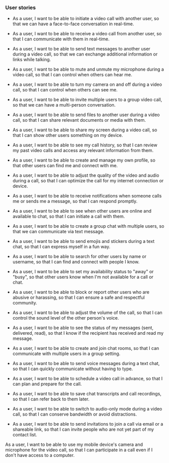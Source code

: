 ### User stories

- As a user, I want to be able to initiate a video call with another user, so that we can have a face-to-face conversation in real-time.

- As a user, I want to be able to receive a video call from another user, so that I can communicate with them in real-time.

- As a user, I want to be able to send text messages to another user during a video call, so that we can exchange additional information or links while talking.

- As a user, I want to be able to mute and unmute my microphone during a video call, so that I can control when others can hear me.

- As a user, I want to be able to turn my camera on and off during a video call, so that I can control when others can see me.

- As a user, I want to be able to invite multiple users to a group video call, so that we can have a multi-person conversation.

- As a user, I want to be able to send files to another user during a video call, so that I can share relevant documents or media with them.

- As a user, I want to be able to share my screen during a video call, so that I can show other users something on my device.

- As a user, I want to be able to see my call history, so that I can review my past video calls and access any relevant information from them.

- As a user, I want to be able to create and manage my own profile, so that other users can find me and connect with me.

- As a user, I want to be able to adjust the quality of the video and audio during a call, so that I can optimize the call for my internet connection or device.

- As a user, I want to be able to receive notifications when someone calls me or sends me a message, so that I can respond promptly.

- As a user, I want to be able to see when other users are online and available to chat, so that I can initiate a call with them.

- As a user, I want to be able to create a group chat with multiple users, so that we can communicate via text message.

- As a user, I want to be able to send emojis and stickers during a text chat, so that I can express myself in a fun way.

- As a user, I want to be able to search for other users by name or username, so that I can find and connect with people I know.

- As a user, I want to be able to set my availability status to "away" or "busy", so that other users know when I'm not available for a call or chat.

- As a user, I want to be able to block or report other users who are abusive or harassing, so that I can ensure a safe and respectful community.

- As a user, I want to be able to adjust the volume of the call, so that I can control the sound level of the other person's voice.

- As a user, I want to be able to see the status of my messages (sent, delivered, read), so that I know if the recipient has received and read my message.

- As a user, I want to be able to create and join chat rooms, so that I can communicate with multiple users in a group setting.

- As a user, I want to be able to send voice messages during a text chat, so that I can quickly communicate without having to type.

- As a user, I want to be able to schedule a video call in advance, so that I can plan and prepare for the call.

- As a user, I want to be able to save chat transcripts and call recordings, so that I can refer back to them later.

- As a user, I want to be able to switch to audio-only mode during a video call, so that I can conserve bandwidth or avoid distractions.

- As a user, I want to be able to send invitations to join a call via email or a shareable link, so that I can invite people who are not yet part of my contact list.

As a user, I want to be able to use my mobile device's camera and microphone for the video call, so that I can participate in a call even if I don't have access to a computer.
